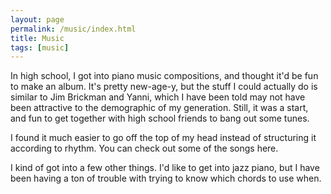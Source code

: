 ```yaml
---
layout: page
permalink: /music/index.html
title: Music
tags: [music]
---
```


In high school, I got into piano music compositions, and thought it'd be fun to make an album. It's pretty new-age-y, but the stuff I could actually do is similar to Jim Brickman and Yanni, which I have been told may not have been attractive to the demographic of my generation. Still, it was a start, and fun to get together with high school friends to bang out some tunes.

I found it much easier to go off the top of my head instead of structuring it according to rhythm. You can check out some of the songs here.


I kind of got into a few other things. I'd like to get into jazz piano, but I have been having a ton of trouble with trying to know which chords to use when.

